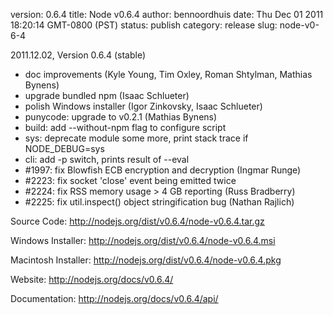 version: 0.6.4
title: Node v0.6.4
author: bennoordhuis
date: Thu Dec 01 2011 18:20:14 GMT-0800 (PST)
status: publish
category: release
slug: node-v0-6-4

2011.12.02, Version 0.6.4 (stable)
<ul>
<li>doc improvements (Kyle Young, Tim Oxley, Roman Shtylman, Mathias Bynens)</li>
<li>upgrade bundled npm (Isaac Schlueter)</li>
<li>polish Windows installer (Igor Zinkovsky, Isaac Schlueter)</li>
<li>punycode: upgrade to v0.2.1 (Mathias Bynens)</li>
<li>build: add --without-npm flag to configure script</li>
<li>sys: deprecate module some more, print stack trace if NODE_DEBUG=sys</li>
<li>cli: add -p switch, prints result of --eval</li>
<li>#1997: fix Blowfish ECB encryption and decryption (Ingmar Runge)</li>
<li>#2223: fix socket 'close' event being emitted twice</li>
<li>#2224: fix RSS memory usage &gt; 4 GB reporting (Russ Bradberry)</li>
<li>#2225: fix util.inspect() object stringification bug (Nathan Rajlich)</li>
</ul>
Source Code: <a href="http://nodejs.org/dist/v0.6.4/node-v0.6.4.tar.gz">http://nodejs.org/dist/v0.6.4/node-v0.6.4.tar.gz</a>

Windows Installer: <a href="http://nodejs.org/dist/v0.6.4/node-v0.6.4.msi">http://nodejs.org/dist/v0.6.4/node-v0.6.4.msi</a>

Macintosh Installer: <a href="http://nodejs.org/dist/v0.6.4/node-v0.6.4.pkg">http://nodejs.org/dist/v0.6.4/node-v0.6.4.pkg</a>

Website: <a href="http://nodejs.org/docs/v0.6.4/">http://nodejs.org/docs/v0.6.4/</a>

Documentation: <a href="http://nodejs.org/docs/v0.6.4/api/">http://nodejs.org/docs/v0.6.4/api/</a>
